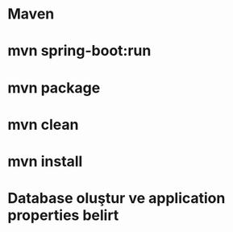 # Maven
# mvn spring-boot:run
# mvn package
# mvn clean
# mvn install
# Database oluştur ve application properties belirt